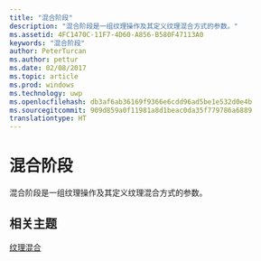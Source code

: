 ```yaml
---
title: "混合阶段"
description: "混合阶段是一组纹理操作及其定义纹理混合方式的参数。"
ms.assetid: 4FC1470C-11F7-4D60-A856-B580F47113A0
keywords: "混合阶段"
author: PeterTurcan
ms.author: pettur
ms.date: 02/08/2017
ms.topic: article
ms.prod: windows
ms.technology: uwp
ms.openlocfilehash: db3af6ab36169f9366e6cdd96ad5be1e532d0e4b
ms.sourcegitcommit: 909d859a0f11981a8d1beac0da35f779786a6889
translationtype: HT
---
```

# <a name="blending-stages"></a>混合阶段


混合阶段是一组纹理操作及其定义纹理混合方式的参数。

## <a name="span-idrelated-topicsspanrelated-topics"></a><span id="related-topics"></span>相关主题


[纹理混合](texture-blending.md)

 

 




